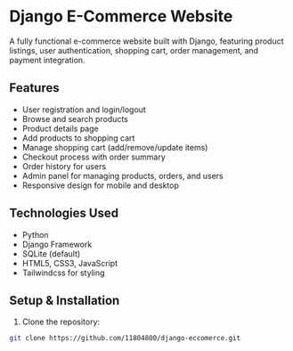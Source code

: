
# Django E-Commerce Website

A fully functional e-commerce website built with Django, featuring product listings, user authentication, shopping cart, order management, and payment integration.

## Features

- User registration and login/logout
- Browse and search products
- Product details page
- Add products to shopping cart
- Manage shopping cart (add/remove/update items)
- Checkout process with order summary
- Order history for users
- Admin panel for managing products, orders, and users
- Responsive design for mobile and desktop

## Technologies Used

- Python
- Django Framework
- SQLite (default)
- HTML5, CSS3, JavaScript
- Tailwindcss for styling

## Setup & Installation

1. Clone the repository:
```bash
git clone https://github.com/11804800/django-eccomerce.git

